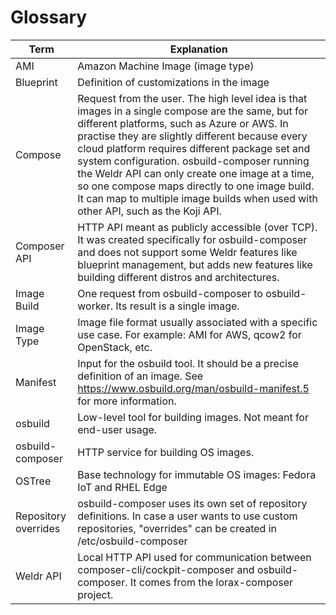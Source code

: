 # Glossary

| Term                 | Explanation                                                  |
| -------------------- | ------------------------------------------------------------ |
| AMI                  | Amazon Machine Image (image type)                            |
| Blueprint            | Definition of customizations in the image                    |
| Compose              | Request from the user. The high level idea is that images in a single compose are the same, but for different platforms, such as Azure or AWS. In practise they are slightly different because every cloud platform requires different package set and system configuration. osbuild-composer running the Weldr API can only create one image at a time, so one compose maps directly to one image build. It can map to multiple image builds when used with other API, such as the Koji API. |
| Composer API         | HTTP API meant as publicly accessible (over TCP). It was created specifically for osbuild-composer and does not support some Weldr features like blueprint management, but adds new features like building different distros and architectures. |
| Image Build          | One request from osbuild-composer to osbuild-worker. Its result is a single image. |
| Image Type           | Image file format usually associated with a specific use case. For example: AMI for AWS, qcow2 for OpenStack, etc. |
| Manifest             | Input for the osbuild tool. It should be a precise definition of an image. See https://www.osbuild.org/man/osbuild-manifest.5 for more information. |
| osbuild              | Low-level tool for building images. Not meant for end-user usage. |
| osbuild-composer     | HTTP service for building OS images.                         |
| OSTree               | Base technology for immutable OS images: Fedora IoT and RHEL Edge |
| Repository overrides | osbuild-composer uses its own set of repository definitions. In case a user wants to use custom repositories, "overrides" can be created in /etc/osbuild-composer |
| Weldr API            | Local HTTP API used for communication between composer-cli/cockpit-composer and osbuild-composer. It comes from the lorax-composer project. |

